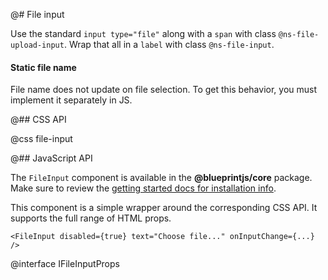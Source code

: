 @# File input

Use the standard `input type="file"` along with a `span` with class `@ns-file-upload-input`.
Wrap that all in a `label` with class `@ns-file-input`.

<div class="@ns-callout @ns-intent-warning @ns-icon-warning-sign">
    <h4 class="@ns-callout-title">Static file name</h4>
    File name does not update on file selection. To get this behavior,
    you must implement it separately in JS.
</div>

@## CSS API

@css file-input

@## JavaScript API

The `FileInput` component is available in the __@blueprintjs/core__ package. Make sure to review the [getting started docs for installation info](#blueprint/getting-started).

This component is a simple wrapper around the corresponding CSS API. It supports the full range of HTML props.

```tsx
<FileInput disabled={true} text="Choose file..." onInputChange={...} />
```

@interface IFileInputProps
